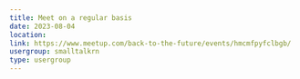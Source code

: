 ```yaml
---
title: Meet on a regular basis
date: 2023-08-04
location: 
link: https://www.meetup.com/back-to-the-future/events/hmcmfpyfclbgb/
usergroup: smalltalkrn
type: usergroup
---
```

